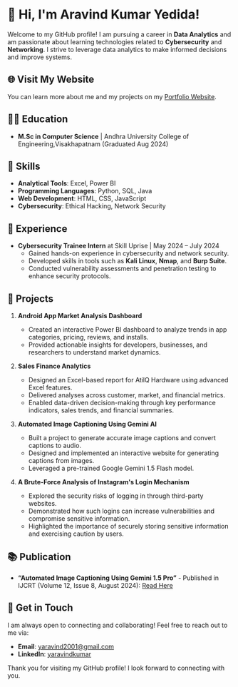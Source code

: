 # 👋 Hi, I'm Aravind Kumar Yedida!

Welcome to my GitHub profile! I am pursuing a career in **Data Analytics** and am passionate about learning technologies related to **Cybersecurity** and **Networking**. I strive to leverage data analytics to make informed decisions and improve systems.

## 🌐 Visit My Website
You can learn more about me and my projects on my [Portfolio Website](https://www.datascienceportfol.io/yaravindco).

## 🧑‍🎓 Education
- **M.Sc in Computer Science** | Andhra University College of Engineering,Visakhapatnam (Graduated Aug 2024)

## 🔧 Skills
- **Analytical Tools**: Excel, Power BI
- **Programming Languages**: Python, SQL, Java
- **Web Development**: HTML, CSS, JavaScript
- **Cybersecurity**: Ethical Hacking, Network Security

## 💼 Experience
- **Cybersecurity Trainee Intern** at Skill Uprise | May 2024 – July 2024
  - Gained hands-on experience in cybersecurity and network security.
  - Developed skills in tools such as **Kali Linux**, **Nmap**, and **Burp Suite**.
  - Conducted vulnerability assessments and penetration testing to enhance security protocols.

## 🌟 Projects

1. **Android App Market Analysis Dashboard**
   - Created an interactive Power BI dashboard to analyze trends in app categories, pricing, reviews, and installs.
   - Provided actionable insights for developers, businesses, and researchers to understand market dynamics.

2. **Sales Finance Analytics**
   - Designed an Excel-based report for AtilQ Hardware using advanced Excel features.
   - Delivered analyses across customer, market, and financial metrics.
   - Enabled data-driven decision-making through key performance indicators, sales trends, and financial summaries.

3. **Automated Image Captioning Using Gemini AI**
   - Built a project to generate accurate image captions and convert captions to audio.
   - Designed and implemented an interactive website for generating captions from images.
   - Leveraged a pre-trained Google Gemini 1.5 Flash model.

4. **A Brute-Force Analysis of Instagram's Login Mechanism**
   - Explored the security risks of logging in through third-party websites.
   - Demonstrated how such logins can increase vulnerabilities and compromise sensitive information.
   - Highlighted the importance of securely storing sensitive information and exercising caution by users.

## 📚 Publication
- **“Automated Image Captioning Using Gemini 1.5 Pro”** - Published in IJCRT (Volume 12, Issue 8, August 2024): [Read Here](https://ijcrt.org/papers/IJCRT2408190.pdf)

## 🤝 Get in Touch
I am always open to connecting and collaborating! Feel free to reach out to me via:

- **Email**: [yaravind2001@gmail.com](mailto:yaravind2001@gmail.com)
- **LinkedIn**: [yaravindkumar](https://www.linkedin.com/in/yaravindkumar/)

Thank you for visiting my GitHub profile! I look forward to connecting with you.
